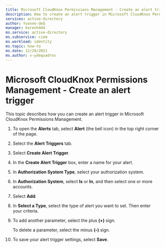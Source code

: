 ```yaml
---
title: Microsoft CloudKnox Permissions Management - Create an alert trigger
description: How to create an alert trigger in Microsoft CloudKnox Permissions Management.
services: active-directory
author: Yvonne-deQ
manager: karenh444
ms.service: active-directory
ms.subservice: ciem
ms.workload: identity
ms.topic: how-to
ms.date: 12/29/2021
ms.author: v-ydequadros
---
```


# Microsoft CloudKnox Permissions Management - Create an alert trigger

This topic describes how you can create an alert trigger in Microsoft CloudKnox Permissions Management.

1. To open the **Alerts** tab, select **Alert** (the bell icon) in the top right corner of the page.
2. Select the **Alert Triggers** tab.
3. Select **Create Alert Trigger**.
4. In the **Create Alert Trigger** box, enter a name for your alert.
5. In **Authorization System Type**, select your authorization system.
6. In **Authorization System**, select **Is** or **In**, and then select one or more accounts.
7. Select **Add**.
8. In **Select a Type**, select the type of alert you want to set. Then enter your criteria.
9. To add another parameter, select the plus **(+)** sign.

    To delete a parameter, select the minus **(-)** sign.
10. To save your alert trigger settings, select **Save**.



<!---## Next steps--->
